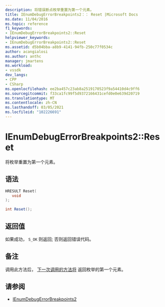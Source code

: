 ```yaml
---
description: 将错误断点枚举重置为第一个元素。
title: IEnumDebugErrorBreakpoints2：： Reset |Microsoft Docs
ms.date: 11/04/2016
ms.topic: reference
f1_keywords:
- IEnumDebugErrorBreakpoints2::Reset
helpviewer_keywords:
- IEnumDebugErrorBreakpoints2::Reset
ms.assetid: d5b04bba-a8b9-4141-94fb-250c77f0534c
author: acangialosi
ms.author: anthc
manager: jmartens
ms.workload:
- vssdk
dev_langs:
- CPP
- CSharp
ms.openlocfilehash: ee2ba457c23ab8a2519170523f9a54410d4c9ff6
ms.sourcegitcommit: f33ca1fc99f5d9372166431cefd0e0e639d20719
ms.translationtype: MT
ms.contentlocale: zh-CN
ms.lasthandoff: 03/05/2021
ms.locfileid: "102226691"
---
```

# <a name="ienumdebugerrorbreakpoints2reset"></a>IEnumDebugErrorBreakpoints2::Reset
将枚举重置为第一个元素。

## <a name="syntax"></a>语法

```cpp
HRESULT Reset(
   void
);
```

```csharp
int Reset();
```

## <a name="return-value"></a>返回值
 如果成功， `S_OK` 则返回; 否则返回错误代码。

## <a name="remarks"></a>备注
 调用此方法后， [下一次调用的方法将](../../../extensibility/debugger/reference/ienumdebugerrorbreakpoints2-next.md) 返回枚举的第一个元素。

## <a name="see-also"></a>请参阅
- [IEnumDebugErrorBreakpoints2](../../../extensibility/debugger/reference/ienumdebugerrorbreakpoints2.md)
